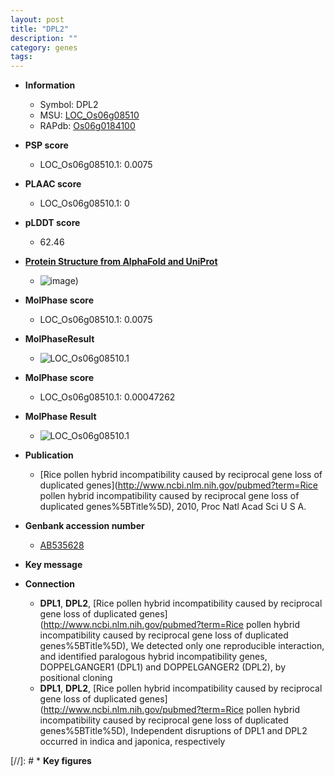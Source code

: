 ```yaml
---
layout: post
title: "DPL2"
description: ""
category: genes
tags: 
---
```


* **Information**  
    + Symbol: DPL2  
    + MSU: [LOC_Os06g08510](http://rice.plantbiology.msu.edu/cgi-bin/ORF_infopage.cgi?orf=LOC_Os06g08510)  
    + RAPdb: [Os06g0184100](http://rapdb.dna.affrc.go.jp/viewer/gbrowse_details/irgsp1?name=Os06g0184100)  

* **PSP score**  
    + LOC_Os06g08510.1: 0.0075 

* **PLAAC score**  
    + LOC_Os06g08510.1: 0 

* **pLDDT score**
    + 62.46

* **[Protein Structure from AlphaFold and UniProt](https://www.uniprot.org/uniprotkb/Q5SMP0/entry#structure)**
    + ![image](https://ricepsp.github.io/images/Q5/AF-Q5SMP0-F1.png))

* **MolPhase score**
    + LOC_Os06g08510.1: 0.0075

* **MolPhaseResult**
    + ![LOC_Os06g08510.1](https://ricepsp.github.io/pictures/LOC_Os06g/LOC_Os06g08510.1.png)

* **MolPhase score**
    + LOC_Os06g08510.1: 0.00047262

* **MolPhase Result**
    + ![LOC_Os06g08510.1](https://304243504.github.io/Pictures/LOC_Os06g/LOC_Os06g08510.1.png)

* **Publication**  
    + [Rice pollen hybrid incompatibility caused by reciprocal gene loss of duplicated genes](http://www.ncbi.nlm.nih.gov/pubmed?term=Rice pollen hybrid incompatibility caused by reciprocal gene loss of duplicated genes%5BTitle%5D), 2010, Proc Natl Acad Sci U S A.

* **Genbank accession number**  
    + [AB535628](http://www.ncbi.nlm.nih.gov/nuccore/AB535628)

* **Key message**  

* **Connection**  
    + __DPL1__, __DPL2__, [Rice pollen hybrid incompatibility caused by reciprocal gene loss of duplicated genes](http://www.ncbi.nlm.nih.gov/pubmed?term=Rice pollen hybrid incompatibility caused by reciprocal gene loss of duplicated genes%5BTitle%5D), We detected only one reproducible interaction, and identified paralogous hybrid incompatibility genes, DOPPELGANGER1 (DPL1) and DOPPELGANGER2 (DPL2), by positional cloning
    + __DPL1__, __DPL2__, [Rice pollen hybrid incompatibility caused by reciprocal gene loss of duplicated genes](http://www.ncbi.nlm.nih.gov/pubmed?term=Rice pollen hybrid incompatibility caused by reciprocal gene loss of duplicated genes%5BTitle%5D), Independent disruptions of DPL1 and DPL2 occurred in indica and japonica, respectively

[//]: # * **Key figures**  


